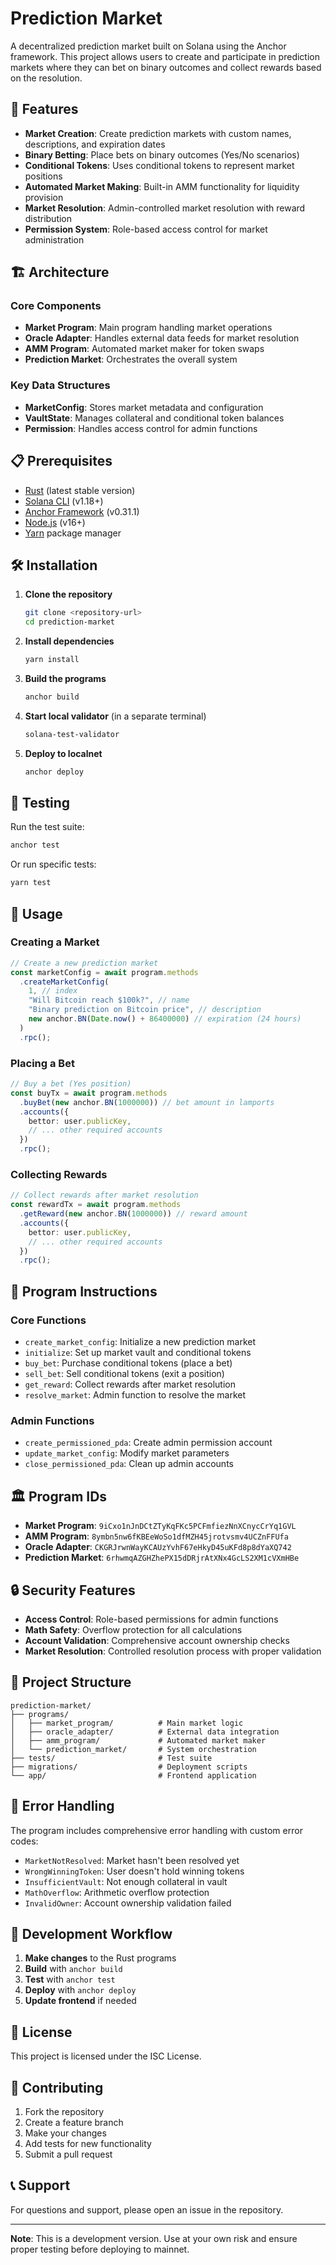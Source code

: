 # Prediction Market

A decentralized prediction market built on Solana using the Anchor framework. This project allows users to create and participate in prediction markets where they can bet on binary outcomes and collect rewards based on the resolution.

## 🚀 Features

- **Market Creation**: Create prediction markets with custom names, descriptions, and expiration dates
- **Binary Betting**: Place bets on binary outcomes (Yes/No scenarios)
- **Conditional Tokens**: Uses conditional tokens to represent market positions
- **Automated Market Making**: Built-in AMM functionality for liquidity provision
- **Market Resolution**: Admin-controlled market resolution with reward distribution
- **Permission System**: Role-based access control for market administration

## 🏗️ Architecture

### Core Components

- **Market Program**: Main program handling market operations
- **Oracle Adapter**: Handles external data feeds for market resolution
- **AMM Program**: Automated market maker for token swaps
- **Prediction Market**: Orchestrates the overall system

### Key Data Structures

- **MarketConfig**: Stores market metadata and configuration
- **VaultState**: Manages collateral and conditional token balances
- **Permission**: Handles access control for admin functions

## 📋 Prerequisites

- [Rust](https://rustup.rs/) (latest stable version)
- [Solana CLI](https://docs.solana.com/cli/install-solana-cli-tools) (v1.18+)
- [Anchor Framework](https://www.anchor-lang.com/docs/installation) (v0.31.1)
- [Node.js](https://nodejs.org/) (v16+)
- [Yarn](https://yarnpkg.com/) package manager

## 🛠️ Installation

1. **Clone the repository**
   ```bash
   git clone <repository-url>
   cd prediction-market
   ```

2. **Install dependencies**
   ```bash
   yarn install
   ```

3. **Build the programs**
   ```bash
   anchor build
   ```

4. **Start local validator** (in a separate terminal)
   ```bash
   solana-test-validator
   ```

5. **Deploy to localnet**
   ```bash
   anchor deploy
   ```

## 🧪 Testing

Run the test suite:
```bash
anchor test
```

Or run specific tests:
```bash
yarn test
```

## 📖 Usage

### Creating a Market

```typescript
// Create a new prediction market
const marketConfig = await program.methods
  .createMarketConfig(
    1, // index
    "Will Bitcoin reach $100k?", // name
    "Binary prediction on Bitcoin price", // description
    new anchor.BN(Date.now() + 86400000) // expiration (24 hours)
  )
  .rpc();
```

### Placing a Bet

```typescript
// Buy a bet (Yes position)
const buyTx = await program.methods
  .buyBet(new anchor.BN(1000000)) // bet amount in lamports
  .accounts({
    bettor: user.publicKey,
    // ... other required accounts
  })
  .rpc();
```

### Collecting Rewards

```typescript
// Collect rewards after market resolution
const rewardTx = await program.methods
  .getReward(new anchor.BN(1000000)) // reward amount
  .accounts({
    bettor: user.publicKey,
    // ... other required accounts
  })
  .rpc();
```

## 🔧 Program Instructions

### Core Functions

- `create_market_config`: Initialize a new prediction market
- `initialize`: Set up market vault and conditional tokens
- `buy_bet`: Purchase conditional tokens (place a bet)
- `sell_bet`: Sell conditional tokens (exit a position)
- `get_reward`: Collect rewards after market resolution
- `resolve_market`: Admin function to resolve the market

### Admin Functions

- `create_permissioned_pda`: Create admin permission account
- `update_market_config`: Modify market parameters
- `close_permissioned_pda`: Clean up admin accounts

## 🏛️ Program IDs

- **Market Program**: `9iCxo1nJnDCtZTyKqFKc5PCFmfiezNnXCnycCrYq1GVL`
- **AMM Program**: `8ymbn5nw6fKBEeWoSo1dfMZH45jrotvsmv4UCZnFFUfa`
- **Oracle Adapter**: `CKGRJrwnWayKCAUzYvhF67eHkyD45uKFd8p8dYaXQ742`
- **Prediction Market**: `6rhwmqAZGHZhePX15dDRjrAtXNx4GcLS2XM1cVXmHBe`

## 🔒 Security Features

- **Access Control**: Role-based permissions for admin functions
- **Math Safety**: Overflow protection for all calculations
- **Account Validation**: Comprehensive account ownership checks
- **Market Resolution**: Controlled resolution process with proper validation

## 📁 Project Structure

```
prediction-market/
├── programs/
│   ├── market_program/          # Main market logic
│   ├── oracle_adapter/          # External data integration
│   ├── amm_program/             # Automated market maker
│   └── prediction_market/       # System orchestration
├── tests/                       # Test suite
├── migrations/                  # Deployment scripts
└── app/                         # Frontend application
```

## 🚨 Error Handling

The program includes comprehensive error handling with custom error codes:

- `MarketNotResolved`: Market hasn't been resolved yet
- `WrongWinningToken`: User doesn't hold winning tokens
- `InsufficientVault`: Not enough collateral in vault
- `MathOverflow`: Arithmetic overflow protection
- `InvalidOwner`: Account ownership validation failed

## 🔄 Development Workflow

1. **Make changes** to the Rust programs
2. **Build** with `anchor build`
3. **Test** with `anchor test`
4. **Deploy** with `anchor deploy`
5. **Update frontend** if needed

## 📝 License

This project is licensed under the ISC License.

## 🤝 Contributing

1. Fork the repository
2. Create a feature branch
3. Make your changes
4. Add tests for new functionality
5. Submit a pull request

## 📞 Support

For questions and support, please open an issue in the repository.

---

**Note**: This is a development version. Use at your own risk and ensure proper testing before deploying to mainnet.
